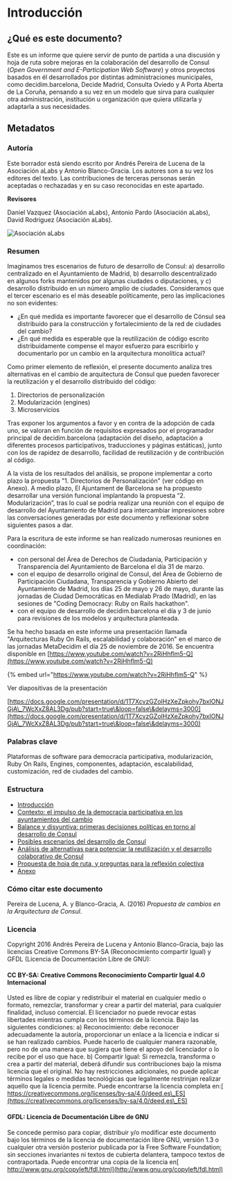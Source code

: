 # Introducción

## **¿Qué es este documento?**

Este es un informe que quiere servir de punto de partida a una discusión y hoja de ruta sobre mejoras en la colaboración del desarrollo de Consul (_Open Government and E-Participation Web Software_) y otros proyectos basados en él desarrollados por distintas administraciones municipales, como decidim.barcelona, Decide Madrid, Consulta Oviedo y A Porta Aberta de La Coruña, pensando a su vez en un modelo que sirva para cualquier otra administración, institución u organización que quiera utilizarla y adaptarla a sus necesidades.

## **Metadatos**

### **Autoría**

Este borrador está siendo escrito por Andrés Pereira de Lucena de la Asociación aLabs y Antonio Blanco-Gracia. Los autores son a su vez los editores del texto. Las contribuciones de terceras personas serán aceptadas o rechazadas y en su caso reconocidas en este apartado.

**Revisores**

Daniel Vazquez (Asociación aLabs), Antonio Pardo (Asociación aLabs), David Rodriguez (Asociación aLabs).

![Asociación aLabs](.gitbook/assets/image\_0.png)

### **Resumen**

Imaginamos tres escenarios de futuro de desarrollo de Consul: a) desarrollo centralizado en el Ayuntamiento de Madrid, b) desarrollo descentralizado en algunos forks mantenidos por algunas ciudades o diputaciones, y c) desarrollo distribuido en un número amplio de ciudades. Consideramos que el tercer escenario es el más deseable políticamente, pero las implicaciones no son evidentes:

* ¿En qué medida es importante favorecer que el desarrollo de Cónsul sea distribuido para la construcción y fortalecimiento de la red de ciudades del cambio?
* ¿En qué medida es esperable que la reutilización de código escrito distribuidamente compense el mayor esfuerzo para escribirlo y documentarlo por un cambio en la arquitectura monolítica actual?

Como primer elemento de reflexión, el presente documento analiza tres alternativas en el cambio de arquitectura de Consul que pueden favorecer la reutilización y el desarrollo distribuido del código:

1. Directorios de personalización
2. Modularización (engines)
3. Microservicios

Tras exponer los argumentos a favor y en contra de la adopción de cada uno, se valoran en función de requisitos expresados por el programador principal de decidim.barcelona (adaptación del diseño, adaptación a diferentes procesos participativos, traducciones y páginas estáticas), junto con los de rapidez de desarrollo, facilidad de reutilización y de contribución al código.

A la vista de los resultados del análisis, se propone implementar a corto plazo la propuesta "1. Directorios de Personalización" (ver código en Anexo). A medio plazo, El Ajuntament de Barcelona se ha propuesto desarrollar una versión funcional implantando la propuesta “2. Modularización”, tras lo cual se podría realizar una reunión con el equipo de desarrollo del Ayuntamiento de Madrid para intercambiar impresiones sobre las conversaciones generadas por este documento y reflexionar sobre siguientes pasos a dar.

Para la escritura de este informe se han realizado numerosas reuniones en coordinación:

* con personal del Área de Derechos de Ciudadanía, Participación y Transparencia del Ayuntamiento de Barcelona el día 31 de marzo.
* con el equipo de desarrollo original de Consul, del Área de Gobierno de Participación Ciudadana, Transparencia y Gobierno Abierto del Ayuntamiento de Madrid, los días 25 de mayo y 26 de mayo, durante las jornadas de Ciudad Democráticas en Medialab Prado (Madrid), en las sesiones de "Coding Democracy: Ruby on Rails hackathon".
* con el equipo de desarrollo de decidim.barcelona el día y 3 de junio para revisiones de los modelos y arquitectura planteada.

Se ha hecho basada en este informe una presentación llamada "Arquitecturas Ruby On Rails, escalabilidad y colaboración" en el marco de las jornadas MetaDecidim el día 25 de noviembre de 2016. Se encuentra disponible en [https://www.youtube.com/watch?v=2RiHhflm5-Q](https://www.youtube.com/watch?v=2RiHhflm5-Q)

{% embed url="https://www.youtube.com/watch?v=2RiHhflm5-Q" %}

Ver diapositivas de la presentación

[https://docs.google.com/presentation/d/1T7XcvzGZolHzXeZpkohy7bxIONJGjA\_7WcXxZ8AL3Dg/pub?start=true\&loop=false\&delayms=3000](https://docs.google.com/presentation/d/1T7XcvzGZolHzXeZpkohy7bxIONJGjA\_7WcXxZ8AL3Dg/pub?start=true\&loop=false\&delayms=3000)

### **Palabras clave**

Plataformas de software para democracia participativa, modularización, Ruby On Rails, Engines, componentes, adaptación, escalabilidad, customización, red de ciudades del cambio.

### **Estructura**

* [Introducción](./)
* [Contexto: el impulso de la democracia participativa en los ayuntamientos del cambio](chapter1.md)
* [Balance y disyuntiva: primeras decisiones políticas en torno al desarrollo de Consul](chapter2.md)
* [Posibles escenarios del desarrollo de Consul](chapter3.md)
* [Análisis de alternativas para potenciar la reutilización y el desarrollo colaborativo de Consul](chapter4.md)
* [Propuesta de hoja de ruta, y preguntas para la reflexión colectiva](chapter5.md)
* [Anexo](chapter6.md)

### **Cómo citar este documento**

Pereira de Lucena, A. y Blanco-Gracia, A. (2016) _Propuesta de cambios en la Arquitectura de Consul_.

### **Licencia**

Copyright 2016 Andrés Pereira de Lucena y Antonio Blanco-Gracia, bajo las licencias Creative Commons BY-SA (Reconocimiento compartir Igual) y GFDL (Licencia de Documentación Libre de GNU):

#### **CC BY-SA: Creative Commons Reconocimiento Compartir Igual 4.0 Internacional**

Usted es libre de copiar y redistribuir el material en cualquier medio o formato, remezclar, transformar y crear a partir del material, para cualquier finalidad, incluso comercial. El licenciador no puede revocar estas libertades mientras cumpla con los términos de la licencia. Bajo las siguientes condiciones: a) Reconocimiento: debe reconocer adecuadamente la autoría, proporcionar un enlace a la licencia e indicar si se han realizado cambios. Puede hacerlo de cualquier manera razonable, pero no de una manera que sugiera que tiene el apoyo del licenciador o lo recibe por el uso que hace. b) Compartir Igual: Si remezcla, transforma o crea a partir del material, deberá difundir sus contribuciones bajo la misma licencia que el original. No hay restricciones adicionales, no puede aplicar términos legales o medidas tecnológicas que legalmente restrinjan realizar aquello que la licencia permite. Puede encontrarse la licencia completa en:[ https://creativecommons.org/licenses/by-sa/4.0/deed.es\_ES](https://creativecommons.org/licenses/by-sa/4.0/deed.es\_ES)

#### **GFDL: Licencia de Documentación Libre de GNU**

Se concede permiso para copiar, distribuir y/o modificar este documento bajo los términos de la licencia de documentación libre GNU, versión 1.3 o cualquier otra versión posterior publicada por la Free Software Foundation; sin secciones invariantes ni textos de cubierta delantera, tampoco textos de contraportada. Puede encontrar una copia de la licencia en[ http://www.gnu.org/copyleft/fdl.html](http://www.gnu.org/copyleft/fdl.html)

